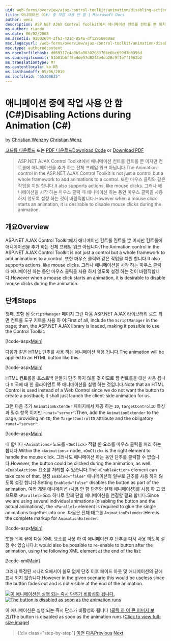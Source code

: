 ```yaml
---
uid: web-forms/overview/ajax-control-toolkit/animation/disabling-actions-during-animation-cs
title: 애니메이션 (C#) 중 작업 사용 안 함 | Microsoft Docs
author: wenz
description: ASP.NET AJAX Control Toolkit에서 애니메이션 컨트롤 컨트롤 뿐 이지만 컨트롤에 애니메이션을 추가 하는 전체 프레임 워크 아닙니다. 또한 작업을 지원 하는 중...
ms.author: riande
ms.date: 06/02/2008
ms.assetid: 918026b4-2f63-421d-8546-df12856960a8
msc.legacyurl: /web-forms/overview/ajax-control-toolkit/animation/disabling-actions-during-animation-cs
msc.type: authoredcontent
ms.openlocfilehash: dd69317c4a9b5a98302683766e6bc699d3b6396d
ms.sourcegitcommit: 51b01b6ff8edde57d8243e4da28c9f1e7f1962b2
ms.translationtype: MT
ms.contentlocale: ko-KR
ms.lasthandoff: 05/06/2019
ms.locfileid: "65108635"
---
```

# <a name="disabling-actions-during-animation-c"></a><span data-ttu-id="0684d-104">애니메이션 중에 작업 사용 안 함(C#)</span><span class="sxs-lookup"><span data-stu-id="0684d-104">Disabling Actions during Animation (C#)</span></span>

<span data-ttu-id="0684d-105">by [Christian Wenz](https://github.com/wenz)</span><span class="sxs-lookup"><span data-stu-id="0684d-105">by [Christian Wenz](https://github.com/wenz)</span></span>

<span data-ttu-id="0684d-106">[코드를 다운로드](http://download.microsoft.com/download/f/9/a/f9a26acd-8df4-4484-8a18-199e4598f411/Animation7.cs.zip) 또는 [PDF 다운로드](http://download.microsoft.com/download/6/7/1/6718d452-ff89-4d3f-a90e-c74ec2d636a3/animation7CS.pdf)</span><span class="sxs-lookup"><span data-stu-id="0684d-106">[Download Code](http://download.microsoft.com/download/f/9/a/f9a26acd-8df4-4484-8a18-199e4598f411/Animation7.cs.zip) or [Download PDF](http://download.microsoft.com/download/6/7/1/6718d452-ff89-4d3f-a90e-c74ec2d636a3/animation7CS.pdf)</span></span>

> <span data-ttu-id="0684d-107">ASP.NET AJAX Control Toolkit에서 애니메이션 컨트롤 컨트롤 뿐 이지만 컨트롤에 애니메이션을 추가 하는 전체 프레임 워크 아닙니다.</span><span class="sxs-lookup"><span data-stu-id="0684d-107">The Animation control in the ASP.NET AJAX Control Toolkit is not just a control but a whole framework to add animations to a control.</span></span> <span data-ttu-id="0684d-108">또한 마우스 클릭와 같은 작업을 지원 합니다.</span><span class="sxs-lookup"><span data-stu-id="0684d-108">It also supports actions, like mouse clicks.</span></span> <span data-ttu-id="0684d-109">그러나 애니메이션을 시작 하는 마우스 클릭 때 애니메이션 하는 동안 마우스 클릭을 사용 하지 않도록 설정 하는 것이 바람직합니다.</span><span class="sxs-lookup"><span data-stu-id="0684d-109">However when a mouse click starts an animation, it is desirable to disable mouse clicks during the animation.</span></span>

## <a name="overview"></a><span data-ttu-id="0684d-110">개요</span><span class="sxs-lookup"><span data-stu-id="0684d-110">Overview</span></span>

<span data-ttu-id="0684d-111">ASP.NET AJAX Control Toolkit에서 애니메이션 컨트롤 컨트롤 뿐 이지만 컨트롤에 애니메이션을 추가 하는 전체 프레임 워크 아닙니다.</span><span class="sxs-lookup"><span data-stu-id="0684d-111">The Animation control in the ASP.NET AJAX Control Toolkit is not just a control but a whole framework to add animations to a control.</span></span> <span data-ttu-id="0684d-112">또한 마우스 클릭와 같은 작업을 지원 합니다.</span><span class="sxs-lookup"><span data-stu-id="0684d-112">It also supports actions, like mouse clicks.</span></span> <span data-ttu-id="0684d-113">그러나 애니메이션을 시작 하는 마우스 클릭 때 애니메이션 하는 동안 마우스 클릭을 사용 하지 않도록 설정 하는 것이 바람직합니다.</span><span class="sxs-lookup"><span data-stu-id="0684d-113">However when a mouse click starts an animation, it is desirable to disable mouse clicks during the animation.</span></span>

## <a name="steps"></a><span data-ttu-id="0684d-114">단계</span><span class="sxs-lookup"><span data-stu-id="0684d-114">Steps</span></span>

<span data-ttu-id="0684d-115">첫째, 포함 된 `ScriptManager` 페이지 그런 다음 ASP.NET AJAX 라이브러리 로드 되 면 컨트롤 도구 키트를 사용 하 여:</span><span class="sxs-lookup"><span data-stu-id="0684d-115">First of all, include the `ScriptManager` in the page; then, the ASP.NET AJAX library is loaded, making it possible to use the Control Toolkit:</span></span>

[!code-aspx[Main](disabling-actions-during-animation-cs/samples/sample1.aspx)]

<span data-ttu-id="0684d-116">다음과 같은 HTML 단추를 사용 하는 애니메이션 적용 됩니다.</span><span class="sxs-lookup"><span data-stu-id="0684d-116">The animation will be applied to an HTML button like this:</span></span>

[!code-aspx[Main](disabling-actions-during-animation-cs/samples/sample2.aspx)]

<span data-ttu-id="0684d-117">HTML 컨트롤을 포스트백 만들기 단추 하지 않을 것 이므로 웹 컨트롤을 대신 사용 됩니다 미국에 대 한 클라이언트 쪽 애니메이션을 실행 하는 것입니다.</span><span class="sxs-lookup"><span data-stu-id="0684d-117">Note that an HTML Control is used instead of a Web Control since we do not want the button to create a postback; it shall just launch the client-side animation for us.</span></span>

<span data-ttu-id="0684d-118">그런 다음 추가 `AnimationExtender` 페이지에서 제공 하는 `ID`, `TargetControlID` 특성과 필수 항목 이지만 `runat="server"`:</span><span class="sxs-lookup"><span data-stu-id="0684d-118">Then, add the `AnimationExtender` to the page, providing an `ID`, the `TargetControlID` attribute and the obligatory `runat="server"`:</span></span>

[!code-aspx[Main](disabling-actions-during-animation-cs/samples/sample3.aspx)]

<span data-ttu-id="0684d-119">내 합니다 `<Animations>` 노드를 `<OnClick>` 적합 한 요소를 마우스 클릭을 처리 하는 합니다.</span><span class="sxs-lookup"><span data-stu-id="0684d-119">Within the `<Animations>` node, `<OnClick>` is the right element to handle the mouse click.</span></span> <span data-ttu-id="0684d-120">그러나도 애니메이션 하는 동안 단추를 클릭할 수 없습니다.</span><span class="sxs-lookup"><span data-stu-id="0684d-120">However, the button could be clicked during the animation, as well.</span></span> <span data-ttu-id="0684d-121">`<EnableAction>` 요소를 처리할 수 있습니다.</span><span class="sxs-lookup"><span data-stu-id="0684d-121">The `<EnableAction>` element can take care of that.</span></span> <span data-ttu-id="0684d-122">설정 `Enabled="false"` 애니메이션의 일부로 단추를 사용 하지 않도록 설정 합니다.</span><span class="sxs-lookup"><span data-stu-id="0684d-122">Setting `Enabled="false"` disables the button as part of the animation.</span></span> <span data-ttu-id="0684d-123">여러 개별 애니메이션 (사용 안 함 단추와 실제 애니메이션)를 사용 하 고 있으므로 `<Parallel>` 요소 하나로 함께 단일 애니메이션을 연결할 필요 합니다.</span><span class="sxs-lookup"><span data-stu-id="0684d-123">Since we are using several individual animations (disabling the button and the actual animations), the `<Parallel>` element is required to glue the single animations together into one.</span></span> <span data-ttu-id="0684d-124">다음은 전체 태그를 `AnimationExtender`:</span><span class="sxs-lookup"><span data-stu-id="0684d-124">Here is the complete markup for `AnimationExtender`:</span></span>

[!code-aspx[Main](disabling-actions-during-animation-cs/samples/sample4.aspx)]

<span data-ttu-id="0684d-125">또한 목록 끝에 다음 XML 요소를 사용 하 여 애니메이션 후 단추를 다시 사용 하도록 설정 수: 있습니다.</span><span class="sxs-lookup"><span data-stu-id="0684d-125">It would also be possible to re-enable to button after the animation, using the following XML element at the end of the list:</span></span>

[!code-xml[Main](disabling-actions-during-animation-cs/samples/sample5.xml)]

<span data-ttu-id="0684d-126">그러나 특정된 시나리오에서이 쓸모 없게 단추 이후 페이드 아웃 및 애니메이션의 끝에 표시 되지 않습니다.</span><span class="sxs-lookup"><span data-stu-id="0684d-126">However in the given scenario this would be useless since the button fades out and is not visible at the end of the animation.</span></span>

<span data-ttu-id="0684d-127">[![이 애니메이션은 실행 되는 즉시 단추가 비활성화 됩니다.](disabling-actions-during-animation-cs/_static/image2.png)](disabling-actions-during-animation-cs/_static/image1.png)</span><span class="sxs-lookup"><span data-stu-id="0684d-127">[![The button is disabled as soon as the animation runs](disabling-actions-during-animation-cs/_static/image2.png)](disabling-actions-during-animation-cs/_static/image1.png)</span></span>

<span data-ttu-id="0684d-128">이 애니메이션은 실행 되는 즉시 단추가 비활성화 됩니다 ([클릭 하 여 큰 이미지 보기](disabling-actions-during-animation-cs/_static/image3.png))</span><span class="sxs-lookup"><span data-stu-id="0684d-128">The button is disabled as soon as the animation runs ([Click to view full-size image](disabling-actions-during-animation-cs/_static/image3.png))</span></span>

> [!div class="step-by-step"]
> <span data-ttu-id="0684d-129">[이전](animating-in-response-to-user-interaction-cs.md)
> [다음](triggering-an-animation-in-another-control-cs.md)</span><span class="sxs-lookup"><span data-stu-id="0684d-129">[Previous](animating-in-response-to-user-interaction-cs.md)
[Next](triggering-an-animation-in-another-control-cs.md)</span></span>
